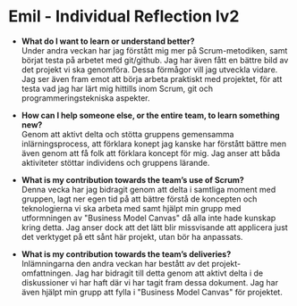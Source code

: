 # Emil - Individual Reflection lv2
* **What do I want to learn or understand better?**  
Under andra veckan har jag förstått mig mer på Scrum-metodiken, samt börjat testa på arbetet med git/github. Jag har även fått en bättre bild av det projekt vi ska genomföra. Dessa förmågor vill jag utveckla vidare. Jag ser även fram emot att börja arbeta praktiskt med projektet, för att testa vad jag har lärt mig hittills inom Scrum, git och programmeringstekniska aspekter. 


* **How can I help someone else, or the entire team, to learn something new?**  
Genom att aktivt delta och stötta gruppens gemensamma inlärningsprocess, att förklara konept jag kanske har förstått bättre men även genom att få folk att förklara koncept för mig. Jag anser att båda aktiviteter stöttar individens och gruppens lärande.


* **What is my contribution towards the team’s use of Scrum?**  
Denna vecka har jag bidragit genom att delta i samtliga moment med gruppen, lagt ner egen tid på att bättre förstå de koncepten och teknologierna vi ska arbeta med samt hjälpt min grupp med utformningen av "Business Model Canvas" då alla inte hade kunskap kring detta. Jag anser dock att det lätt blir missvisande att applicera just det verktyget på ett sånt här projekt, utan bör ha anpassats.


* **What is my contribution towards the team’s deliveries?**  
Inlämningarna den andra veckan har bestått av det projekt-omfattningen. Jag har bidragit till detta genom att aktivt delta i de diskussioner vi har haft där vi har tagit fram dessa dokument. Jag har även hjälpt min grupp att fylla i "Business Model Canvas" för projektet.
